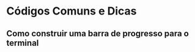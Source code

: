 # Códigos Comuns e Dicas

## Como construir uma barra de progresso para o terminal

```python


````
